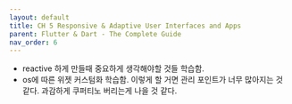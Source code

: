 ```yaml
---
layout: default
title: CH 5 Responsive & Adaptive User Interfaces and Apps
parent: Flutter & Dart - The Complete Guide
nav_order: 6
---
```


- reactive 하게 만들때 중요하게 생각해야할 것들 학습함.
- os에 따른 위젯 커스텀화 학습함. 이렇게 할 거면 관리 포인트가 너무 많아지는 것 같다. 과감하게 쿠퍼티노 버리는게 나을 것 같다.